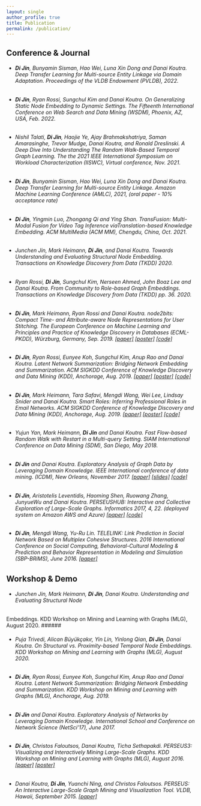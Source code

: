 ```yaml
---
layout: single
author_profile: true
title: Publication
permalink: /publication/
---
```


Conference & Journal
------


* ###### **_Di Jin_**, Bunyamin Sisman, Hao Wei, Luna Xin Dong and Danai Koutra. Deep Transfer Learning for Multi-source Entity Linkage via Domain Adaptation. Proceedings of the VLDB Endowment (PVLDB), 2022. ######

* ###### **_Di Jin_**, Ryan Rossi, Sungchul Kim and Danai Koutra. On Generalizing Static Node Embedding to Dynamic Settings. The Fifteenth International Conference on Web Search and Data Mining (WSDM), Phoenix, AZ, USA, Feb. 2022. ######

* ###### Nishil Talati, **_Di Jin_**, Haojie Ye, Ajay Brahmakshatriya, Saman Amarasinghe, Trevor Mudge, Danai Koutra, and Ronald Dreslinski. A Deep Dive Into Understanding The Random Walk-Based Temporal Graph Learning. The the 2021 IEEE International Symposium on Workload Characterization (IISWC), Virtual conference, Nov. 2021. ######

* ###### **_Di Jin_**, Bunyamin Sisman, Hao Wei, Luna Xin Dong and Danai Koutra. Deep Transfer Learning for Multi-source Entity Linkage. Amazon Machine Learning Conference (AMLC), 2021, (oral paper - 10% acceptance rate) ######

* ###### **_Di Jin_**, Yingmin Luo, Zhongang Qi and Ying Shan. TransFusion: Multi-Modal Fusion for Video Tag Inference viaTranslation-based Knowledge Embedding. ACM MultiMedia (ACM MM), Chengdu, China, Oct. 2021. ######

* ###### Junchen Jin, Mark Heimann, **_Di Jin_**, and Danai Koutra. Towards Understanding and Evaluating Structural Node Embedding. Transactions on Knowledge Discovery from Data (TKDD) 2020. ######

* ###### Ryan Rossi, **_Di Jin_**, Sungchul Kim, Nerseen Ahmed, John Boaz Lee and Danai Koutra. From Community to Role-based Graph Embeddings. Transactions on Knowledge Discovery from Data (TKDD) pp. 36. 2020. ######

* ###### **_Di Jin_**, Mark Heimann, Ryan Rossi and Danai Koutra. node2bits: Compact Time- and Attribute-aware Node Representations for User Stitching. The European Conference on Machine Learning and Principles and Practice of Knowledge Discovery in Databases (ECML-PKDD), Würzburg, Germany, Sep. 2019. [[paper]](https://arxiv.org/abs/1904.08572) [[poster]](/assets/pdf/19-PKDD-node2bits-poster.pdf) [[code]](https://github.com/DerekDiJin/node2bits) ######

* ###### **_Di Jin_**, Ryan Rossi, Eunyee Koh, Sungchul Kim, Anup Rao and Danai Koutra. Latent Network Summarization: Bridging Network Embedding and Summarization. ACM SIGKDD Conference of Knowledge Discovery and Data Mining (KDD), Anchorage, Aug. 2019. [[paper]](https://dl.acm.org/citation.cfm?id=3330992) [[poster]](/assets/pdf/Poster_v10_final.pdf) [[code]](https://github.com/DerekDiJin/Multi-Lens) ######

* ###### **_Di Jin_**, Mark Heimann, Tara Safavi, Mengdi Wang, Wei Lee, Lindsay Snider and Danai Koutra. Smart Roles: Inferring Professional Roles in Email Networks. ACM SIGKDD Conference of Knowledge Discovery and Data Mining (KDD), Anchorage, Aug. 2019. [[paper]](https://dl.acm.org/citation.cfm?id=3330735) [[poster]](/assets/pdf/Trove-poster.pdf) [[code]](https://github.com/GemsLab/EMBER) ######

* ###### Yujun Yan, Mark Heimann, **_Di Jin_** and Danai Koutra. Fast Flow-based Random Walk with Restart in a Multi-query Setting. SIAM International Conference on Data Mining (SDM), San Diego, May 2018. ######

* ###### **_Di Jin_** and Danai Koutra. Exploratory Analysis of Graph Data by Leveraging Domain Knowledge. IEEE International conference of data mining. (ICDM), New Orleans, November 2017. [[paper]](http://web.eecs.umich.edu/~dkoutra/papers/17_EAGLE_ICDM.pdf) [[slides]](/assets/pdf/ICDM_Slides.pdf) [[code]](https://github.com/DerekDiJin/Domain_Knowledge) ######

* ###### **_Di Jin_**, Aristotelis Leventidis, Haoming Shen, Ruowang Zhang, JunyueWu and Danai Koutra. PERSEUSHUB: Interactive and Collective Exploration of Large-Scale Graphs. Informatics 2017, 4, 22. (deployed system on Amazon AWS and Azure) [[paper]](https://www.mdpi.com/2227-9709/4/3/22) [[code]](https://github.com/DerekDiJin/PERSEUS_Spark) ######

* ###### **_Di Jin_**, Mengdi Wang, Yu-Ru Lin. TELELINK: Link Prediction in Social Network Based on Multiplex Cohesive Structures. 2016 International Conference on Social Computing, Behavioral-Cultural Modeling & Prediction and Behavior Representation in Modeling and Simulation (SBP-BRiMS), June 2016. [[paper]](https://link.springer.com/chapter/10.1007/978-3-319-39931-7_17) ######

Workshop & Demo
------

* ###### Junchen Jin, Mark Heimann, **_Di Jin_**, Danai Koutra. Understanding and Evaluating Structural Node
Embeddings. KDD Workshop on Mining and Learning with Graphs (MLG), August 2020. ######

* ###### Puja Trivedi, Alican Büyükçakır, Yin Lin, Yinlong Qian, **_Di Jin_**, Danai Koutra. On Structural vs. Proximity-based Temporal Node Embeddings. KDD Workshop on Mining and Learning with Graphs (MLG), August 2020. ######

* ###### **_Di Jin_**, Ryan Rossi, Eunyee Koh, Sungchul Kim, Anup Rao and Danai Koutra. Latent Network Summarization: Bridging Network Embedding and Summarization. KDD Workshop on Mining and Learning with Graphs (MLG), Anchorage, Aug. 2019. ######

* ###### **_Di Jin_** and Danai Koutra. Exploratory Analysis of Networks by Leveraging Domain Knowledge. International School and Conference on Network Science (NetSci’17), June 2017. ######

* ###### **_Di Jin_**, Christos Faloutsos, Danai Koutra, Ticha Sethapakdi. PERSEUS3: Visualizing and Interactively Mining Large-Scale Graphs. KDD Workshop on Mining and Learning with Graphs (MLG), August 2016. [[paper]](http://www.mlgworkshop.org/2016/paper/MLG2016_paper_16.pdf) [[poster]](/assets/pdf/kdd_poster_v5.pdf) ######

* ###### Danai Koutra, **_Di Jin_**, Yuanchi Ning, and Christos Faloutsos. PERSEUS: An Interactive Large-Scale Graph Mining and Visualization Tool. VLDB, Hawaii, September 2015. [[paper]](http://www.vldb.org/pvldb/vol8/p1924-koutra.pdf) ######